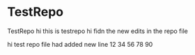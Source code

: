 # TestRepo
TestRepo 
hi this is testrepo 
hi fidn the new edits in the repo file 

hi test repo file had added new line
12
34
56
78
90
